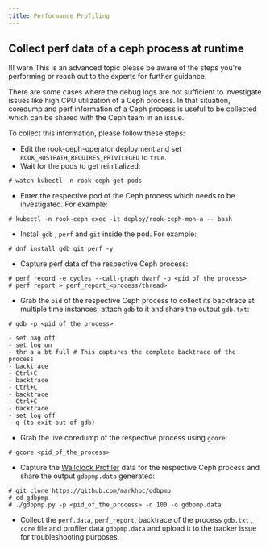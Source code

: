 ```yaml
---
title: Performance Profiling
---
```


## Collect perf data of a ceph process at runtime

!!! warn
    This is an advanced topic please be aware of the steps you're performing or reach out
    to the experts for further guidance.

There are some cases where the debug logs are not sufficient to investigate issues
like high CPU utilization of a Ceph process. In that situation, coredump and perf information
of a Ceph process is useful to be collected which can be shared with the Ceph team in an issue.

To collect this information, please follow these steps:

* Edit the rook-ceph-operator deployment and set `ROOK_HOSTPATH_REQUIRES_PRIVILEGED` to `true`.
* Wait for the pods to get reinitialized:

```console
# watch kubectl -n rook-ceph get pods
```

* Enter the respective pod of the Ceph process which needs to be investigated. For example:

```console
# kubectl -n rook-ceph exec -it deploy/rook-ceph-mon-a -- bash
```

* Install `gdb` , `perf` and `git` inside the pod. For example:

```console
# dnf install gdb git perf -y
```

* Capture perf data of the respective Ceph process:

```console
# perf record -e cycles --call-graph dwarf -p <pid of the process>
# perf report > perf_report_<process/thread>
```

* Grab the `pid` of the respective Ceph process to collect its backtrace at multiple time instances, attach `gdb` to it and share the output `gdb.txt`:

```console
# gdb -p <pid_of_the_process>

- set pag off
- set log on
- thr a a bt full # This captures the complete backtrace of the process
- backtrace
- Ctrl+C
- backtrace
- Ctrl+C
- backtrace
- Ctrl+C
- backtrace
- set log off
- q (to exit out of gdb)
```

* Grab the live coredump of the respective process using `gcore`:

```console
# gcore <pid_of_the_process>
```

* Capture the [Wallclock Profiler](https://github.com/markhpc/gdbpmp) data for the respective
Ceph process and share the output `gdbpmp.data` generated:

```console
# git clone https://github.com/markhpc/gdbpmp
# cd gdbpmp
# ./gdbpmp.py -p <pid_of_the_process> -n 100 -o gdbpmp.data
```

* Collect the `perf.data`, `perf_report`, backtrace of the process `gdb.txt` , `core` file and profiler data `gdbpmp.data` and upload it to the tracker issue for troubleshooting purposes.
